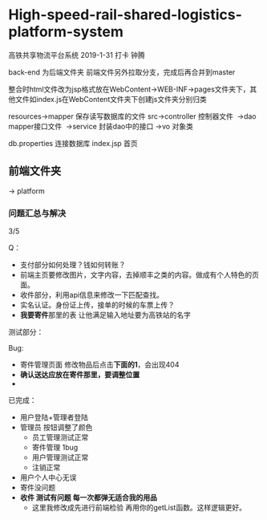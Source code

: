 # High-speed-rail-shared-logistics-platform-system
高铁共享物流平台系统
2019-1-31 打卡 钟腾

back-end 为后端文件夹 前端文件另外拉取分支，完成后再合并到master

整合时html文件改为jsp格式放在WebContent->WEB-INF->pages文件夹下，其他文件如index.js在WebContent文件夹下创建js文件夹分别归类

resources->mapper 保存读写数据库的文件
src->controller 控制器文件
​     ->dao mapper接口文件
​     ->service 封装dao中的接口
​     ->vo 对象类

db.properties 连接数据库
index.jsp 首页

## 前端文件夹

-> platform



### 问题汇总与解决

3/5

Q：

+ 支付部分如何处理？钱如何转账？
+ 前端主页要修改图片，文字内容，去掉顺丰之类的内容。做成有个人特色的页面。
+ 收件部分，利用api信息来修改一下匹配查找。
+ 实名认证。身份证上传，接单的时候的车票上传？
+ **我要寄件**那里的表 让他满足输入地址要为高铁站的名字



测试部分：

Bug:

+ 寄件管理页面 修改物品后点击**下面的1**，会出现404
+ **确认送达应放在寄件那里，要调整位置**
+ 

已完成：

+ 用户登陆+管理者登陆
+ 管理员 按钮调整了颜色
  + 员工管理测试正常
  + 寄件管理 1bug
  + 用户管理测试正常
  + 注销正常
+ 用户个人中心无误
+ 寄件没问题
+ **收件 测试有问题 每一次都弹无适合我的用品**
  + 这里我修改成先进行前端检验 再用你的getList函数。这样逻辑更好。